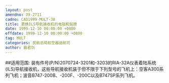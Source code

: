 ```yaml
---
layout: post
amendno: 39-2711
cadno: CAD1999-MULT-38
title: 更换ILS导航接收机的电阻和铭牌
date: 1999-12-10 00:00:00 +0800
effdate: 1999-12-10 00:00:00 +0800
tag: MULT
categories: 民航总局航空器适航司
author: 聂君剑
---
```


##适用范围:
装有件号(P/N)2070724-3201和-3203的RIA-32A仪表着陆系统(ILS)导航接收机，这些导航接收机装于但不限于下列型号的飞机上：空客A300系列飞机；波音B747-200B、-200F、-200C以及B747SP系列飞机。

